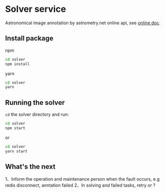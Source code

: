 # Solver service

Astronomical image annotation by astrometry.net online api, see [online doc](http://astrometry.net/doc/net/api.html).

## Install package
npm
```bash
cd solver
npm install
```

yarn
```bash
cd solver
yarn
```

## Running the solver

`cd` the solver directory and run:

```bash
cd solver
npm start
```

or

```bash
cd solver
yarn start
```

## What's the next
1、Inform the operation and maintenance person when the fault occurs, e.g redis disconnect, anntation failed
2、In solving and failed tasks, retry or ?
